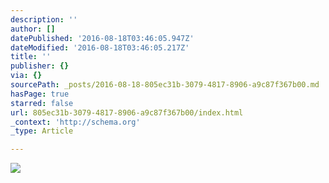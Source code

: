 ```yaml
---
description: ''
author: []
datePublished: '2016-08-18T03:46:05.947Z'
dateModified: '2016-08-18T03:46:05.217Z'
title: ''
publisher: {}
via: {}
sourcePath: _posts/2016-08-18-805ec31b-3079-4817-8906-a9c87f367b00.md
hasPage: true
starred: false
url: 805ec31b-3079-4817-8906-a9c87f367b00/index.html
_context: 'http://schema.org'
_type: Article

---
```

![](https://the-grid-user-content.s3-us-west-2.amazonaws.com/bb49563a-5c74-47f7-9a9b-679f8219fe61.jpg)